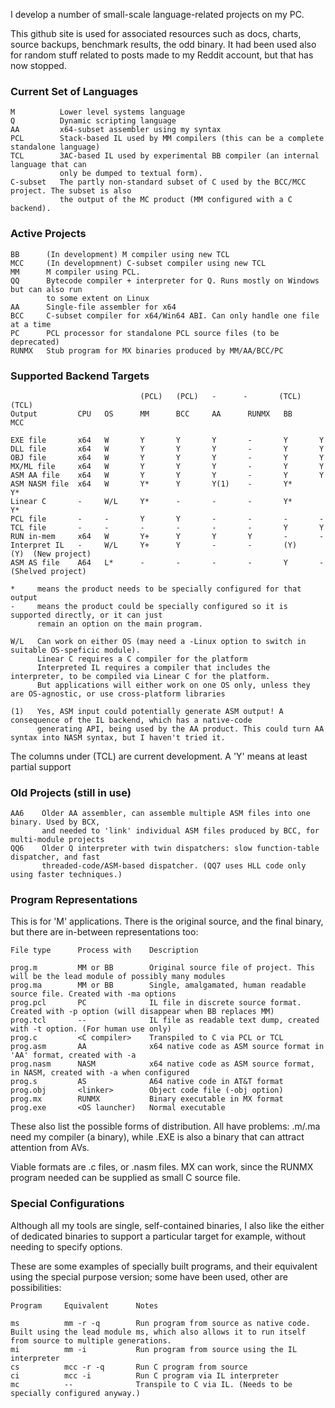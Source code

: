 I develop a number of small-scale language-related projects on my PC.

This github site is used for associated resources such as docs, charts, source backups, benchmark results, the odd binary. It had been used also for random stuff related to posts made to my Reddit account, but that has now stopped.

### Current Set of Languages
````
M          Lower level systems language
Q          Dynamic scripting language
AA         x64-subset assembler using my syntax
PCL        Stack-based IL used by MM compilers (this can be a complete standalone language)
TCL        3AC-based IL used by experimental BB compiler (an internal language that can
           only be dumped to textual form).
C-subset   The partly non-standard subset of C used by the BCC/MCC project. The subset is also
           the output of the MC product (MM configured with a C backend).
````

### Active Projects

````
BB      (In development) M compiler using new TCL
MCC     (In developmnent) C-subset compiler using new TCL
MM      M compiler using PCL.
QQ      Bytecode compiler + interpreter for Q. Runs mostly on Windows but can also run
        to some extent on Linux
AA      Single-file assembler for x64
BCC     C-subset compiler for x64/Win64 ABI. Can only handle one file at a time
PC      PCL processor for standalone PCL source files (to be deprecated)
RUNMX   Stub program for MX binaries produced by MM/AA/BCC/PC
````

### Supported Backend Targets
````               
                             (PCL)   (PCL)   -      -       (TCL)   (TCL)
Output         CPU   OS      MM      BCC     AA      RUNMX   BB      MCC

EXE file       x64   W       Y       Y       Y       -       Y       Y    
DLL file       x64   W       Y       Y       Y       -       Y       Y
OBJ file       x64   W       Y       Y       Y       -       Y       Y
MX/ML file     x64   W       Y       Y       Y       -       Y       Y
ASM AA file    x64   W       Y       Y       Y       -       Y       Y
ASM NASM file  x64   W       Y*      Y       Y(1)    -       Y*      Y*
Linear C       -     W/L     Y*      -       -       -       Y*      Y*
PCL file       -     -       Y       Y       -       -       -       -
TCL file       -     -       -       -       -       -       Y       Y
RUN in-mem     x64   W       Y+      Y       Y       Y       -       -
Interpret IL   -     W/L     Y+      Y       -       -       (Y)     (Y)  (New project)
ASM AS file    A64   L*      -       -       -       -       Y       -    (Shelved project)

*     means the product needs to be specially configured for that output
-     means the product could be specially configured so it is supported directly, or it can just
      remain an option on the main program.

W/L   Can work on either OS (may need a -Linux option to switch in suitable OS-speficic module).
      Linear C requires a C compiler for the platform
      Interpreted IL requires a compiler that includes the interpreter, to be compiled via Linear C for the platform.
      But applications will either work on one OS only, unless they are OS-agnostic, or use cross-platform libraries

(1)   Yes, ASM input could potentially generate ASM output! A consequence of the IL backend, which has a native-code
      generating API, being used by the AA product. This could turn AA syntax into NASM syntax, but I haven't tried it.

````
The columns under (TCL) are current development. A 'Y' means at least partial support

### Old Projects (still in use)
````
AA6    Older AA assembler, can assemble multiple ASM files into one binary. Used by BCX,
       and needed to 'link' individual ASM files produced by BCC, for multi-module projects
QQ6    Older Q interpreter with twin dispatchers: slow function-table dispatcher, and fast
       threaded-code/ASM-based dispatcher. (QQ7 uses HLL code only using faster techniques.)
````

### Program Representations

This is for 'M' applications. There is the original source, and the final binary, but there are in-between representations too:
````
File type      Process with    Description

prog.m         MM or BB        Original source file of project. This will be the lead module of possibly many modules
prog.ma        MM or BB        Single, amalgamated, human readable source file. Created with -ma options
prog.pcl       PC              IL file in discrete source format. Created with -p option (will disappear when BB replaces MM)
prog.tcl       --              IL file as readable text dump, created with -t option. (For human use only)
prog.c         <C compiler>    Transpiled to C via PCL or TCL
prog.asm       AA              x64 native code as ASM source format in 'AA' format, created with -a
prog.nasm      NASM            x64 native code as ASM source format, in NASM, created with -a when configured
prog.s         AS              A64 native code in AT&T format
prog.obj       <linker>        Object code file (-obj option)
prog.mx        RUNMX           Binary executable in MX format
prog.exe       <OS launcher)   Normal executable
````
These also list the possible forms of distribution. All have problems: .m/.ma need my compiler (a binary), while .EXE is also a binary that can
attract attention from AVs.

Viable formats are .c files, or .nasm files. MX can work, since the RUNMX program needed can be supplied as small C source file.

### Special Configurations

Although all my tools are single, self-contained binaries, I also like the either of dedicated binaries to support a particular target for example, without needing to specify options.

These are some examples of specially built programs, and their equivalent using the special purpose version; some have been used, other are possibilities:
````
Program     Equivalent      Notes

ms          mm -r -q        Run program from source as native code. Built using the lead module ms, which also allows it to run itself from source to multiple generations.
mi          mm -i           Run program from source using the IL interpreter
cs          mcc -r -q       Run C program from source
ci          mcc -i          Run C program via IL interpreter
mc          --              Transpile to C via IL. (Needs to be specially configured anyway.)
````
